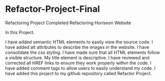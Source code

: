 # Refactor-Project-Final
Refactoring Project Completed 
Refactoring Horiseon Website 


In this Project. 

I have added semantic HTML elements to easily view the source code. 
I have added alt attributes to describe the images in the website. 
I have consolidate the css styling. 
I have made sure that all HTML elements follow a visible structure. 
My title element is descriptive. 
I have reviewed and corrected all HREF links to ensure they work properly within the code. 
I have added comment tags to allow users to easily understand my code. 
I have added this project to my github repository called Refactor Project. 
